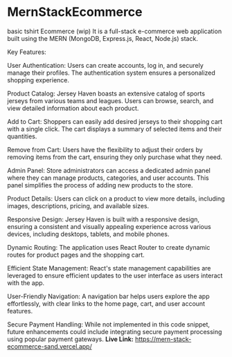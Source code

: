 # MernStackEcommerce
basic tshirt Ecommerce (wip)
It is a full-stack e-commerce web application built using the MERN (MongoDB, Express.js, React, Node.js) stack. 

Key Features:

User Authentication: Users can create accounts, log in, and securely manage their profiles. The authentication system ensures a personalized shopping experience.

Product Catalog: Jersey Haven boasts an extensive catalog of sports jerseys from various teams and leagues. Users can browse, search, and view detailed information about each product.

Add to Cart: Shoppers can easily add desired jerseys to their shopping cart with a single click. The cart displays a summary of selected items and their quantities.

Remove from Cart: Users have the flexibility to adjust their orders by removing items from the cart, ensuring they only purchase what they need.

Admin Panel: Store administrators can access a dedicated admin panel where they can manage products, categories, and user accounts. This panel simplifies the process of adding new products to the store.

Product Details: Users can click on a product to view more details, including images, descriptions, pricing, and available sizes.

Responsive Design: Jersey Haven is built with a responsive design, ensuring a consistent and visually appealing experience across various devices, including desktops, tablets, and mobile phones.

Dynamic Routing: The application uses React Router to create dynamic routes for product pages and the shopping cart.

Efficient State Management: React's state management capabilities are leveraged to ensure efficient updates to the user interface as users interact with the app.

User-Friendly Navigation: A navigation bar helps users explore the app effortlessly, with clear links to the home page, cart, and user account features.

Secure Payment Handling: While not implemented in this code snippet, future enhancements could include integrating secure payment processing using popular payment gateways.
<b>Live Link:</b>
https://mern-stack-ecommerce-sand.vercel.app/
